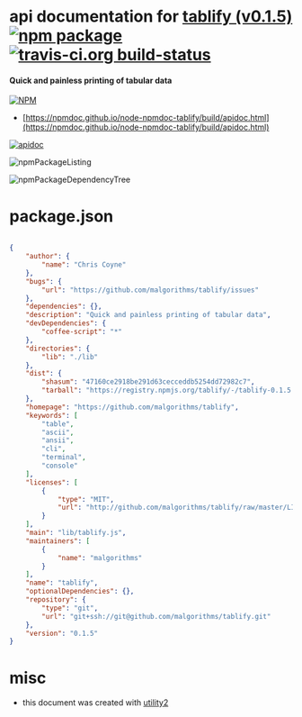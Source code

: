 # api documentation for  [tablify (v0.1.5)](https://github.com/malgorithms/tablify)  [![npm package](https://img.shields.io/npm/v/npmdoc-tablify.svg?style=flat-square)](https://www.npmjs.org/package/npmdoc-tablify) [![travis-ci.org build-status](https://api.travis-ci.org/npmdoc/node-npmdoc-tablify.svg)](https://travis-ci.org/npmdoc/node-npmdoc-tablify)
#### Quick and painless printing of tabular data

[![NPM](https://nodei.co/npm/tablify.png?downloads=true&downloadRank=true&stars=true)](https://www.npmjs.com/package/tablify)

- [https://npmdoc.github.io/node-npmdoc-tablify/build/apidoc.html](https://npmdoc.github.io/node-npmdoc-tablify/build/apidoc.html)

[![apidoc](https://npmdoc.github.io/node-npmdoc-tablify/build/screenCapture.buildCi.browser.%252Ftmp%252Fbuild%252Fapidoc.html.png)](https://npmdoc.github.io/node-npmdoc-tablify/build/apidoc.html)

![npmPackageListing](https://npmdoc.github.io/node-npmdoc-tablify/build/screenCapture.npmPackageListing.svg)

![npmPackageDependencyTree](https://npmdoc.github.io/node-npmdoc-tablify/build/screenCapture.npmPackageDependencyTree.svg)



# package.json

```json

{
    "author": {
        "name": "Chris Coyne"
    },
    "bugs": {
        "url": "https://github.com/malgorithms/tablify/issues"
    },
    "dependencies": {},
    "description": "Quick and painless printing of tabular data",
    "devDependencies": {
        "coffee-script": "*"
    },
    "directories": {
        "lib": "./lib"
    },
    "dist": {
        "shasum": "47160ce2918be291d63cecceddb5254dd72982c7",
        "tarball": "https://registry.npmjs.org/tablify/-/tablify-0.1.5.tgz"
    },
    "homepage": "https://github.com/malgorithms/tablify",
    "keywords": [
        "table",
        "ascii",
        "ansii",
        "cli",
        "terminal",
        "console"
    ],
    "licenses": [
        {
            "type": "MIT",
            "url": "http://github.com/malgorithms/tablify/raw/master/LICENSE"
        }
    ],
    "main": "lib/tablify.js",
    "maintainers": [
        {
            "name": "malgorithms"
        }
    ],
    "name": "tablify",
    "optionalDependencies": {},
    "repository": {
        "type": "git",
        "url": "git+ssh://git@github.com/malgorithms/tablify.git"
    },
    "version": "0.1.5"
}
```



# misc
- this document was created with [utility2](https://github.com/kaizhu256/node-utility2)
